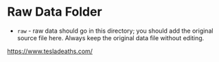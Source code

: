 # Raw Data Folder

- `raw` - raw data should go in this directory; you should add the original source file here. Always keep the original data file without editing.

https://www.tesladeaths.com/
